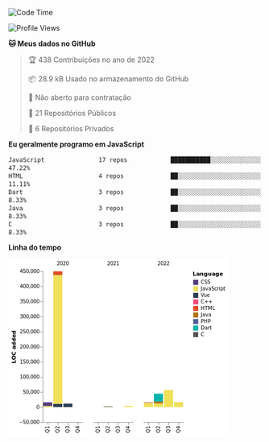 
<!--START_SECTION:waka-->
![Code Time](http://img.shields.io/badge/Code%20Time-0%20secs-blue)

![Profile Views](http://img.shields.io/badge/Visualizac%C3%B5es%20do%20perfil-255-blue)

**🐱 Meus dados no GitHub** 

> 🏆 438 Contribuições no ano de 2022
 > 
> 📦 28.9 kB Usado no armazenamento do GitHub 
 > 
> 🚫 Não aberto para contratação
 > 
> 📜 21 Repositórios Públicos 
 > 
> 🔑 6 Repositórios Privados  
 > 
**Eu geralmente programo em JavaScript** 

```text
JavaScript               17 repos            ███████████░░░░░░░░░░░░░░   47.22% 
HTML                     4 repos             ██░░░░░░░░░░░░░░░░░░░░░░░   11.11% 
Dart                     3 repos             ██░░░░░░░░░░░░░░░░░░░░░░░   8.33% 
Java                     3 repos             ██░░░░░░░░░░░░░░░░░░░░░░░   8.33% 
C                        3 repos             ██░░░░░░░░░░░░░░░░░░░░░░░   8.33%

```


**Linha do tempo**

![Chart not found](https://raw.githubusercontent.com/xk08/xk08/master/charts/bar_graph.png) 


<!--END_SECTION:waka-->
